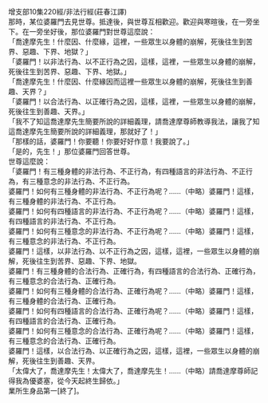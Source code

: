 增支部10集220經/非法行經(莊春江譯)  
那時，某位婆羅門去見世尊。抵達後，與世尊互相歡迎。歡迎與寒暄後，在一旁坐下。在一旁坐好後，那位婆羅門對世尊這麼說：  
「喬達摩先生！什麼因、什麼緣，這裡，一些眾生以身體的崩解，死後往生到苦界、惡趣、下界、地獄？」  
「婆羅門！以非法行為、以不正行為之因，這樣，這裡，一些眾生以身體的崩解，死後往生到苦界、惡趣、下界、地獄。」  
「喬達摩先生！什麼因、什麼緣因而這裡一些眾生以身體的崩解，死後往生到善趣、天界？」  
「婆羅門！以合法行為、以正確行為之因，這樣，這裡，一些眾生以身體的崩解，死後往生到善趣、天界。」  
「我不了知這喬達摩先生簡要所說的詳細義理，請喬達摩尊師教導我法，讓我了知這喬達摩先生簡要所說的詳細義理，那就好了！」  
「那樣的話，婆羅門！你要聽！你要好好作意！我要說了。」  
「是的，先生！」那位婆羅門回答世尊。  
世尊這麼說：  
「婆羅門！有三種身體的非法行為、不正行為，有四種語言的非法行為、不正行為，有三種意念的非法行為、不正行為。  
婆羅門！如何有三種身體的非法行為、不正行為呢？……（中略）婆羅門！這樣，有三種身體的非法行為、不正行為。  
婆羅門！如何有四種語言的非法行為、不正行為呢？……（中略）婆羅門！這樣，有四種語言的非法行為、不正行為。  
婆羅門！如何有三種意念的非法行為、不正行為呢？……（中略）婆羅門！這樣，有三種意念的非法行為、不正行為。  
婆羅門！這樣，以非法行為、以不正行為之因，這樣，這裡，一些眾生以身體的崩解，死後往生到苦界、惡趣、下界、地獄。  
婆羅門！有三種身體的合法行為、正確行為，有四種語言的合法行為、正確行為，有三種意念的合法行為、正確行為。  
婆羅門！如何有三種身體的合法行為、正確行為呢？……（中略）婆羅門！這樣，有三種身體的合法行為、正確行為。  
婆羅門！如何有四種語言的合法行為、正確行為呢？……（中略）婆羅門！這樣，有四種語言的合法行為、正確行為。  
婆羅門！如何有三種意念的合法行為、正確行為呢？……（中略）婆羅門！這樣，有三種意念的合法行為、正確行為。  
婆羅門！這樣，以合法行為、以正確行為之因，這樣，這裡，一些眾生以身體的崩解，死後往生到善趣、天界。  
「太偉大了，喬達摩先生！太偉大了，喬達摩先生！……（中略）請喬達摩尊師記得我為優婆塞，從今天起終生歸依。」  
業所生身品第一[終了]。  
  
  
